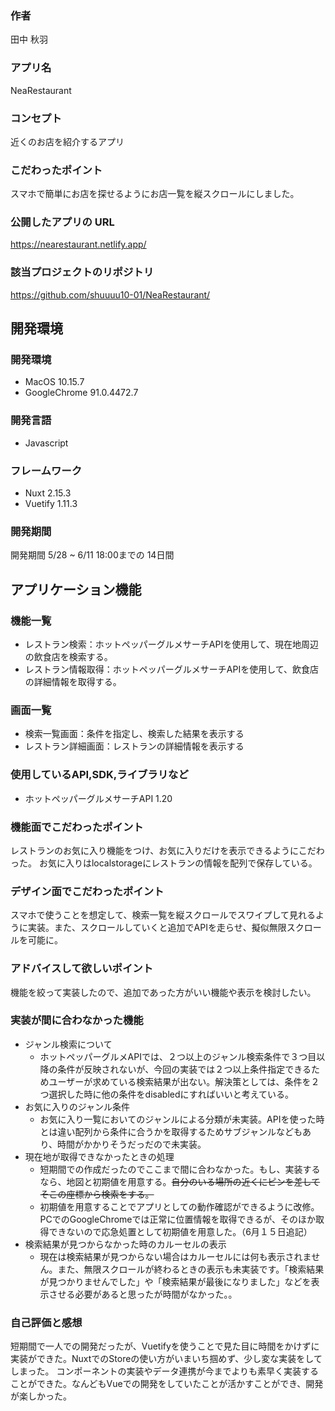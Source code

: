 ### 作者
田中 秋羽

### アプリ名　
NeaRestaurant

### コンセプト
近くのお店を紹介するアプリ

### こだわったポイント
スマホで簡単にお店を探せるようにお店一覧を縦スクロールにしました。

### 公開したアプリの URL
https://nearestaurant.netlify.app/

### 該当プロジェクトのリポジトリ
https://github.com/shuuuu10-01/NeaRestaurant/


## 開発環境
### 開発環境 
* MacOS 10.15.7
* GoogleChrome 91.0.4472.7

### 開発言語
* Javascript

### フレームワーク
* Nuxt 2.15.3
* Vuetify 1.11.3

### 開発期間
開発期間 5/28 ~ 6/11 18:00までの 14日間

## アプリケーション機能

### 機能一覧
* レストラン検索：ホットペッパーグルメサーチAPIを使用して、現在地周辺の飲食店を検索する。
* レストラン情報取得：ホットペッパーグルメサーチAPIを使用して、飲食店の詳細情報を取得する。

### 画面一覧
* 検索一覧画面：条件を指定し、検索した結果を表示する
* レストラン詳細画面：レストランの詳細情報を表示する

### 使用しているAPI,SDK,ライブラリなど
* ホットペッパーグルメサーチAPI 1.20


### 機能面でこだわったポイント
レストランのお気に入り機能をつけ、お気に入りだけを表示できるようにこだわった。
お気に入りはlocalstorageにレストランの情報を配列で保存している。

### デザイン面でこだわったポイント
スマホで使うことを想定して、検索一覧を縦スクロールでスワイプして見れるように実装。また、スクロールしていくと追加でAPIを走らせ、擬似無限スクロールを可能に。

### アドバイスして欲しいポイント
機能を絞って実装したので、追加であった方がいい機能や表示を検討したい。

### 実装が間に合わなかった機能
* ジャンル検索について
  - ホットペッパーグルメAPIでは、２つ以上のジャンル検索条件で３つ目以降の条件が反映されないが、今回の実装では２つ以上条件指定できるためユーザーが求めている検索結果が出ない。解決策としては、条件を２つ選択した時に他の条件をdisabledにすればいいと考えている。 
* お気に入りのジャンル条件
  - お気に入り一覧においてのジャンルによる分類が未実装。APIを使った時とは違い配列から条件に合うかを取得するためサブジャンルなどもあり、時間がかかりそうだっだので未実装。
* 現在地が取得できなかったときの処理
  - 短期間での作成だったのでここまで間に合わなかった。もし、実装するなら、地図と初期値を用意する。~~自分のいる場所の近くにピンを差してそこの座標から検索をする。~~
  - 初期値を用意することでアプリとしての動作確認ができるように改修。PCでのGoogleChromeでは正常に位置情報を取得できるが、そのほか取得できないので応急処置として初期値を用意した。（6月１５日追記）
* 検索結果が見つからなかった時のカルーセルの表示
  - 現在は検索結果が見つからない場合はカルーセルには何も表示されません。また、無限スクロールが終わるときの表示も未実装です。「検索結果が見つかりませんでした」や「検索結果が最後になりました」などを表示させる必要があると思ったが時間がなかった。。 

### 自己評価と感想
短期間で一人での開発だったが、Vuetifyを使うことで見た目に時間をかけずに実装ができた。NuxtでのStoreの使い方がいまいち掴めず、少し変な実装をしてしまった。
コンポーネントの実装やデータ連携が今までよりも素早く実装することができた。なんどもVueでの開発をしていたことが活かすことができ、開発が楽しかった。
